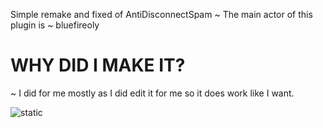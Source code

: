 Simple remake and fixed of AntiDisconnectSpam
~ The main actor of this plugin is ~ bluefireoly

# WHY DID I MAKE IT?


~ I did for me mostly as I did edit it for me so it does work like I want.

![static](https://github.com/user-attachments/assets/c06ee168-e901-41fa-8bf7-a2a7b6b4f7af)
